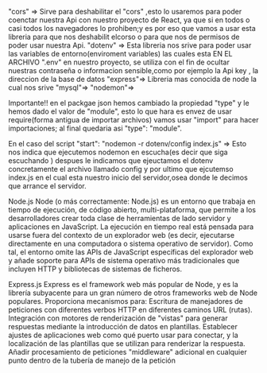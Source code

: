 <!-- Explicacion de los modulos que hemos instalador -->

"cors" => Sirve para deshabilitar el "cors" ,esto lo usaremos para poder coenctar nuestra Api con nuestro proyecto de React, ya que si en todos o casi todos los navegadores lo prohiben;y es por eso que vamos a usar esta libreria para que nos deshabilit elcorso o para que nos de permisos de poder usar nuestra Api.
"dotenv" => Esta libreria nos srive para poder usar las variables de entorno(enviroment variables) las cuales esta EN EL ARCHIVO ".env" en nuestro proyecto, se utiliza con el fin de ocultar nuestras contraseña o informacion sensible,como por ejemplo la Api key , la direccion de la base de datos
"express"=> Libreria mas conocida de node la cual nos srive
"mysql"=>
"nodemon"=>

<!--! Apuntes -->

Importante!! en el packgae json hemos cambiado la propiedad "type" y le hemos dado el valor de "module", esto lo que hara es envez de usar require(forma antigua de importar archivos) vamos usar "import" para hacer importaciones; al final quedaria asi "type": "module".

En el caso del script "start": "nodemon -r dotenv/config index.js" => Esto nos indica que ejecutemos nodemon en escucha(es decir que siga escuchando ) despues le indicamos que ejeuctamos el dotenv concretamente el archivo llamado config y por ultimo que ejcutemso index.js en el cual esta nuestro inicio del servidor,osea donde le decimos que arrance el servidor.

<!-- ¿Qué son Express y Node? -->

Node.js
Node (o más correctamente: Node.js) es un entorno que trabaja en tiempo de ejecución, de código abierto, multi-plataforma, que permite a los desarrolladores crear toda clase de herramientas de lado servidor y aplicaciones en JavaScript. La ejecución en tiempo real está pensada para usarse fuera del contexto de un explorador web (es decir, ejecutarse directamente en una computadora o sistema operativo de servidor). Como tal, el entorno omite las APIs de JavaScript específicas del explorador web y añade soporte para APIs de sistema operativo más tradicionales que incluyen HTTP y bibliotecas de sistemas de ficheros.

Express.js
Express es el framework web más popular de Node, y es la librería subyacente para un gran número de otros frameworks web de Node populares. Proporciona mecanismos para:
Escritura de manejadores de peticiones con diferentes verbos HTTP en diferentes caminos URL (rutas).
Integración con motores de renderización de "vistas" para generar respuestas mediante la introducción de datos en plantillas.
Establecer ajustes de aplicaciones web como qué puerto usar para conectar, y la localización de las plantillas que se utilizan para renderizar la respuesta.
Añadir procesamiento de peticiones "middleware" adicional en cualquier punto dentro de la tubería de manejo de la petición
